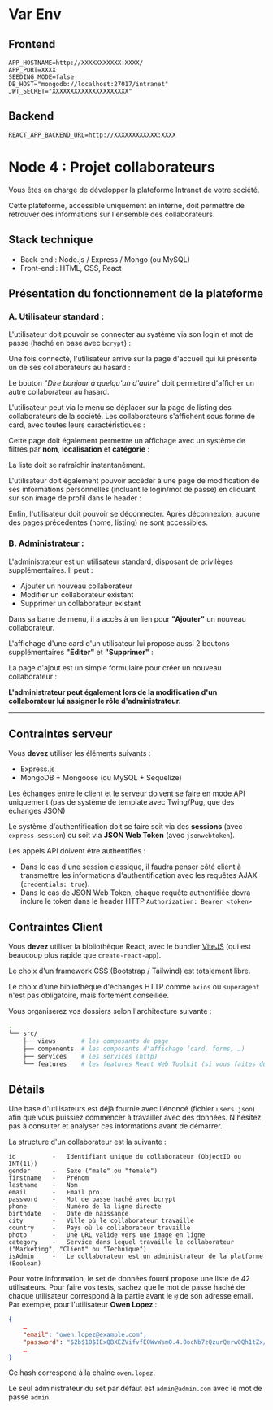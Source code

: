 # Var Env

## Frontend
```
APP_HOSTNAME=http://XXXXXXXXXXX:XXXX/
APP_PORT=XXXX
SEEDING_MODE=false
DB_HOST="mongodb://localhost:27017/intranet"
JWT_SECRET="XXXXXXXXXXXXXXXXXXXXX"
```
## Backend
```
REACT_APP_BACKEND_URL=http://XXXXXXXXXXXX:XXXX
```

# Node 4 : Projet collaborateurs

Vous êtes en charge de développer la plateforme Intranet de votre société.

Cette plateforme, accessible uniquement en interne, doit permettre de retrouver des informations sur l'ensemble des collaborateurs.

## Stack technique

- Back-end : Node.js / Express / Mongo (ou MySQL)
- Front-end : HTML, CSS, React

## Présentation du fonctionnement de la plateforme

### A. Utilisateur standard :

L'utilisateur doit pouvoir se connecter au système via son login et mot de passe (haché en base avec `bcrypt`) :

Une fois connecté, l'utilisateur arrive sur la page d'accueil qui lui présente un de ses collaborateurs au hasard :

Le bouton "_Dire bonjour à quelqu'un d'autre_" doit permettre d'afficher un autre collaborateur au hasard.

L'utilisateur peut via le menu se déplacer sur la page de listing des collaborateurs de la société. Les collaborateurs s'affichent sous forme de card, avec toutes leurs caractéristiques :

Cette page doit également permettre un affichage avec un système de filtres par **nom**, **localisation** et **catégorie** :

La liste doit se rafraîchir instantanément.

L'utilisateur doit également pouvoir accéder à une page de modification de ses informations personnelles (incluant le login/mot de passe) en cliquant sur son image de profil dans le header :

Enfin, l'utilisateur doit pouvoir se déconnecter. Après déconnexion, aucune des pages précédentes (home, listing) ne sont accessibles.

### B. Administrateur :

L'administrateur est un utilisateur standard, disposant de privilèges supplémentaires. Il peut :

- Ajouter un nouveau collaborateur
- Modifier un collaborateur existant
- Supprimer un collaborateur existant

Dans sa barre de menu, il a accès à un lien pour **"Ajouter"** un nouveau collaborateur.

L'affichage d'une card d'un utilisateur lui propose aussi 2 boutons supplémentaires **"Éditer"** et **"Supprimer"** :

La page d'ajout est un simple formulaire pour créer un nouveau collaborateur :

**L'administrateur peut également lors de la modification d'un collaborateur lui assigner le rôle d'administrateur.**

-----

## Contraintes serveur

Vous **devez** utiliser les éléments suivants :

- Express.js
- MongoDB + Mongoose (ou MySQL + Sequelize)

Les échanges entre le client et le serveur doivent se faire en mode API uniquement (pas de système de template avec Twing/Pug, que des échanges JSON)

Le système d'authentification doit se faire soit via des **sessions** (avec `express-session`) ou soit via **JSON Web Token** (avec `jsonwebtoken`).

Les appels API doivent être authentifiés :

- Dans le cas d'une session classique, il faudra penser côté client à transmettre les informations d'authentification avec les requêtes AJAX (`credentials: true`).
- Dans le cas de JSON Web Token, chaque requête authentifiée devra inclure le token dans le header HTTP `Authorization: Bearer <token>`

## Contraintes Client

Vous **devez** utiliser la bibliothèque React, avec le bundler [ViteJS](https://vitejs.dev/) (qui est beaucoup plus rapide que `create-react-app`).

Le choix d'un framework CSS (Bootstrap / Tailwind) est totalement libre.

Le choix d'une bibliothèque d'échanges HTTP comme `axios` ou `superagent` n'est pas obligatoire, mais fortement conseillée.

Vous organiserez vos dossiers selon l'architecture suivante :

```bash
.
└── src/
    ├── views       # les composants de page
    ├── components  # les composants d'affichage (card, forms, …)
    ├── services    # les services (http)
    └── features    # les features React Web Toolkit (si vous faites du React-Redux : non obligatoire)
```

## Détails

Une base d'utilisateurs est déjà fournie avec l'énoncé (fichier `users.json`) afin que vous puissiez commencer à travailler avec des données. N'hésitez pas à consulter et analyser ces informations avant de démarrer.

La structure d'un collaborateur est la suivante :

```
id          -   Identifiant unique du collaborateur (ObjectID ou INT(11))
gender      -   Sexe ("male" ou "female")
firstname   -   Prénom
lastname    -   Nom
email       -   Email pro
password    -   Mot de passe haché avec bcrypt
phone       -   Numéro de la ligne directe
birthdate   -   Date de naissance
city        -   Ville où le collaborateur travaille
country     -   Pays où le collaborateur travaille
photo       -   Une URL valide vers une image en ligne
category    -   Service dans lequel travaille le collaborateur ("Marketing", "Client" ou "Technique")
isAdmin     -   Le collaborateur est un administrateur de la platforme (Boolean)
```

Pour votre information, le set de données fourni propose une liste de 42 utilisateurs. Pour faire vos tests, sachez que le mot de passe haché de chaque utilisateur correspond à la partie avant le `@` de son adresse email. Par exemple, pour l'utilisateur **Owen Lopez** :
```json
{
    …
    "email": "owen.lopez@example.com",
    "password": "$2b$10$IExQBXEZVifvfEOWvWsmO.4.OocNb7zQzurQerwOQh1tZx/3okSp.",
    …
}
```

Ce hash correspond à la chaîne `owen.lopez`.

Le seul administrateur du set par défaut est `admin@admin.com` avec le mot de passe `admin`.
